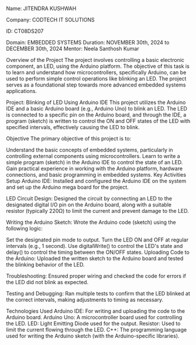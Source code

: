 Name: JITENDRA KUSHWAH

Company: CODTECH IT SOLUTIONS

ID:  CT08DS207

Domain: EMBEDDED SYSTEMS
Duration: NOVEMBER 30th, 2024 to DECEMBER 30th, 2024
Mentor: Neela Santhosh Kumar

Overview of the Project
The project involves controlling a basic electronic component, an LED, using the Arduino platform. The objective of this task is to learn and understand how microcontrollers, specifically Arduino, can be used to perform simple control operations like blinking an LED. The project serves as a foundational step towards more advanced embedded systems applications.

Project: Blinking of LED Using Arduino IDE
This project utilizes the Arduino IDE and a basic Arduino board (e.g., Arduino Uno) to blink an LED. The LED is connected to a specific pin on the Arduino board, and through the IDE, a program (sketch) is written to control the ON and OFF states of the LED with specified intervals, effectively causing the LED to blink.

Objective
The primary objective of this project is to:

Understand the basic concepts of embedded systems, particularly in controlling external components using microcontrollers.
Learn to write a simple program (sketch) in the Arduino IDE to control the state of an LED.
Gain practical experience in working with the Arduino platform, hardware connections, and basic programming in embedded systems.
Key Activities
Setup Arduino IDE:
Installed and configured the Arduino IDE on the system and set up the Arduino mega board for the project.

LED Circuit Design:
Designed the circuit by connecting an LED to the designated digital I/O pin on the Arduino board, along with a suitable resistor (typically 220Ω) to limit the current and prevent damage to the LED.

Writing the Arduino Sketch:
Wrote the Arduino code (sketch) using the following logic:

Set the designated pin mode to output.
Turn the LED ON and OFF at regular intervals (e.g., 1 second).
Use digitalWrite() to control the LED's state and delay() to control the timing between the ON/OFF states.
Uploading Code to the Arduino:
Uploaded the written sketch to the Arduino board and tested the blinking behavior of the LED.

Troubleshooting:
Ensured proper wiring and checked the code for errors if the LED did not blink as expected.

Testing and Debugging:
Ran multiple tests to confirm that the LED blinked at the correct intervals, making adjustments to timing as necessary.

Technologies Used
Arduino IDE: For writing and uploading the code to the Arduino board.
Arduino Uno: A microcontroller board used for controlling the LED.
LED: Light Emitting Diode used for the output.
Resistor: Used to limit the current flowing through the LED.
C++: The programming language used for writing the Arduino sketch (with the Arduino-specific libraries).

